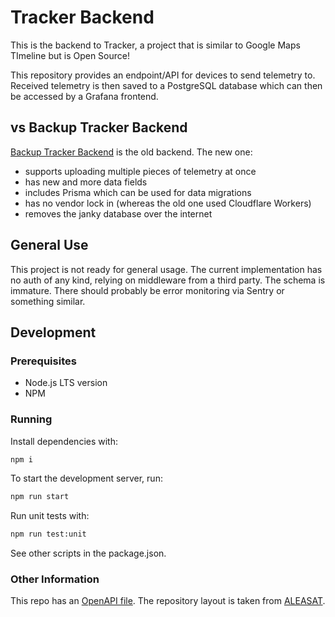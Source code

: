 # Tracker Backend

This is the backend to Tracker, a project that is similar to Google Maps TImeline but is Open Source!

This repository provides an endpoint/API for devices to send telemetry to. Received telemetry is then saved to a PostgreSQL database which can then be accessed by a Grafana frontend.

## vs Backup Tracker Backend

[Backup Tracker Backend](https://github.com/balloon-4/backup-tracker-backend) is the old backend. The new one:
 - supports uploading multiple pieces of telemetry at once
 - has new and more data fields
 - includes Prisma which can be used for data migrations
 - has no vendor lock in (whereas the old one used Cloudflare Workers)
 - removes the janky database over the internet

## General Use

This project is not ready for general usage. The current implementation has no auth of any kind, relying on middleware from a third party. The schema is immature. There should probably be error monitoring via Sentry or something similar.

## Development

### Prerequisites

- Node.js LTS version
- NPM

### Running

Install dependencies with:

```sh
npm i
```
To start the development server, run:

```sh
npm run start
```
Run unit tests with:

```sh
npm run test:unit
```
See other scripts in the package.json.

### Other Information

This repo has an [OpenAPI file](https://github.com/balloon-4/tracker-backend/blob/30d7227e010d1ac466f2ba4a36997cd336d2af23/api/openapi.json). The repository layout is taken from [ALEASAT](https://www.aleasat.space/).

